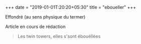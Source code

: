+++
date = "2019-01-01T:20:20+05:30"
title = "eboueller"
+++

Effondré (au sens physique du termer)
<!--more-->
Article en cours de rédaction

> Les twin towers, elles s'sont ébouéllées
